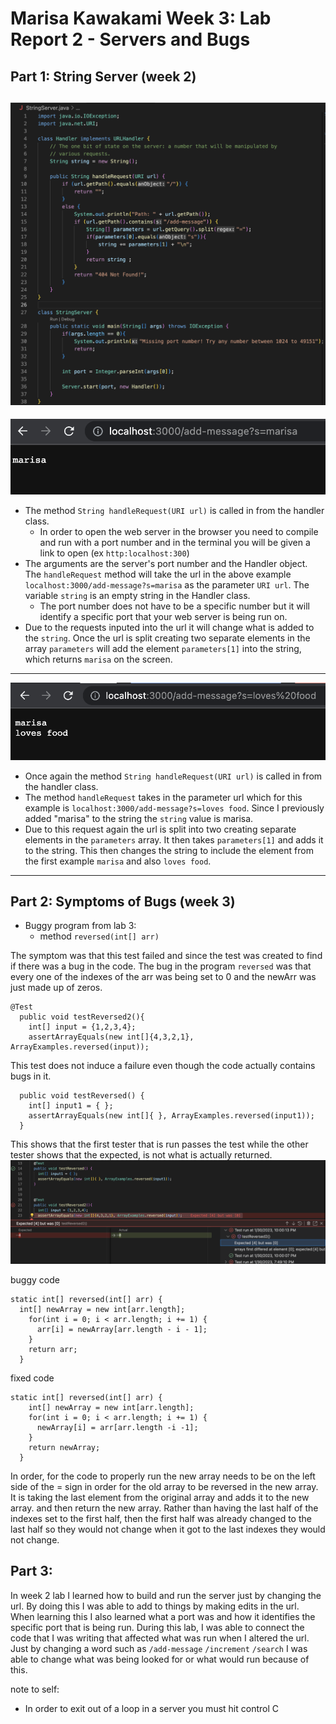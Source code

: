 # Marisa Kawakami Week 3: Lab Report 2 - Servers and Bugs 

## Part 1: String Server (week 2) 
![StringServerCode](StringServer.png)
---
![marisa](addmessage1.png)
* The method `String handleRequest(URI url)` is called in from the handler class. 
  * In order to open the web server in the browser you need to compile and run with a port number and in the terminal you will be given a link to open (ex `http:localhost:300`)
* The arguments are the server's port number and the Handler object. The `handleRequest` method will take the url in the above example `localhost:3000/add-message?s=marisa` as the parameter `URI url`. The variable `string` is an empty string in the Handler class. 
  * The port number does not have to be a specific number but it will identify a  specific port that your web server is being run on. 
* Due to the requests inputed into the url it will change what is added to the `string`. Once the url is split creating two separate elements in the array `parameters` will add the element `parameters[1]` into the string, which returns `marisa` on the screen. 
---
![lovesfood](addlovesfood.png)
* Once again the method `String handleRequest(URI url)` is called in from the handler class.
* The method `handleRequest` takes in the parameter url which for this example is `localhost:3000/add-message?s=loves food`. Since I previously added "marisa" to the string the `string` value is marisa. 
* Due to this request again the url is split into two creating separate elements in the `parameters` array. It then takes `parameters[1]` and adds it to the string. This then changes the string to include the element from the first example `marisa` and also `loves food`. 
---
## Part 2: Symptoms of Bugs (week 3)
* Buggy program from lab 3: 
  - method `reversed(int[] arr)` 

The symptom was that this test failed and since the test was created to find if there was a bug in the code. The bug in the program `reversed` was that every one of the indexes of the arr was being set to 0 and the newArr was just made up of zeros. 

```
@Test
  public void testReversed2(){
    int[] input = {1,2,3,4};
    assertArrayEquals(new int[]{4,3,2,1}, ArrayExamples.reversed(input));
```

This test does not induce a failure even though the code actually contains bugs in it. 

```@Test
  public void testReversed() {
    int[] input1 = { };
    assertArrayEquals(new int[]{ }, ArrayExamples.reversed(input1));
  }
```

This shows that the first tester that is run passes the test while the other tester shows that the expected, is not what is actually returned. 
![JUnitTester](junitTesting.png)

buggy code
```
static int[] reversed(int[] arr) {
  int[] newArray = new int[arr.length];
    for(int i = 0; i < arr.length; i += 1) {
      arr[i] = newArray[arr.length - i - 1];
    }
    return arr;
  }
```
fixed code
```
static int[] reversed(int[] arr) {
    int[] newArray = new int[arr.length];
    for(int i = 0; i < arr.length; i += 1) {
      newArray[i] = arr[arr.length -i -1];
    }
    return newArray;
  }
```

In order, for the code to properly run the new array needs to be on the left side of the = sign in order for the old array to be reversed in the new array. It is taking the last element from the original array and adds it to the new array. and then return the new array. Rather than having the last half of the indexes set to the first half, then the first half was already changed to the last half so they would not change when it got to the last indexes they would not change.  

## Part 3: 
In week 2 lab I learned how to build and run the server just by changing the url. By doing this I was able to add to things by making edits in the url. When learning this I also learned what a port was and how it identifies the specific port that is being run. During this lab, I was able to connect the code that I was writing that affected what was run when I altered the url. Just by changing a word such as `/add-message` `/increment` `/search` I was able to change what was being looked for or what would run because of this.


note to self:
* In order to exit out of a loop in a server you must hit control C
